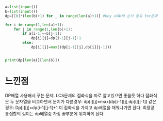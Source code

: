 ```py
a=list(input())
b=list(input())
dp=[[0]*(len(b)+1) for _ in range(len(a)+1)] #key a와b의 순서 중요 for문과 행열이 서로 바껴서 오류

for i in range(1,len(a)+1):
    for j in range(1,len(b)+1):
        if a[i-1]==b[j-1]:
            dp[i][j]=dp[i-1][j-1]+1
        else:
            dp[i][j]=max((dp[i-1][j],dp[i][j-1]))


print(dp[len(a)][len(b)])
```
<h1>느낀점</h1>
DP배열 사용해서 푸는 문제. LCS문제의 점화식을 따로 알고있으면 좋을듯 하다
점화식은 두 문자열을 비교하면서 문지가 다른경우: dp[i][j]=max(dp[i-1][j],dp[i][j-1])
같은경우: Dp[i][j]=dp[i-1][j-1]+1
이 점화식을 가지고 dp배열을 채워나가면 된다.
최장공통집합의 길이는 dp배열중 가장 끝부분에 위치하게 된다 
